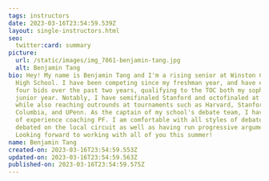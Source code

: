 ```yaml
---
tags: instructors
date: 2023-03-16T23:54:59.539Z
layout: single-instructors.html
seo:
  twitter:card: summary
picture:
  url: /static/images/img_7861-benjamin-tang.jpg
  alt: Benjamin Tang
bio: Hey! My name is Benjamin Tang and I'm a rising senior at Winston Churchill
  High School. I have been competing since my freshman year, and have earned
  four bids over the past two years, qualifying to the TOC both my sophomore and
  junior year. Notably, I have semifinaled Stanford and octofinaled at Durham,
  while also reaching outrounds at tournaments such as Harvard, Stanford,
  Columbia, and UPenn. As the captain of my school's debate team, I have plenty
  of experience coaching PF. I am comfortable with all styles of debate, having
  debated on the local circuit as well as having run progressive arguments.
  Looking forward to working with all of you this summer!
name: Benjamin Tang
created-on: 2023-03-16T23:54:59.553Z
updated-on: 2023-03-16T23:54:59.563Z
published-on: 2023-03-16T23:54:59.575Z
---
```

